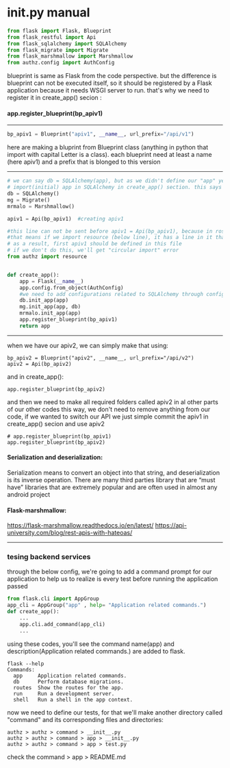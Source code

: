 # __init__.py manual

```python
from flask import Flask, Blueprint
from flask_restful import Api
from flask_sqlalchemy import SQLAlchemy 
from flask_migrate import Migrate
from flask_marshmallow import Marshmallow
from authz.config import AuthConfig
```

blueprint is same as Flask from the code perspective. but the difference is blueprint can not be executed itself, so it should be registered by a Flask application because it needs WSGI server to run. that's why we need to register it in create_app() secion :

#### app.register_blueprint(bp_apiv1)

---
```python
bp_apiv1 = Blueprint("apiv1", __name__, url_prefix="/api/v1")
```

here are making a bluprint from Blueprint class (anything in python that import with capital Letter is a class).
each blueprint need at least a name (here apiv1) and a prefix that is blonged to this version

---
```python
# we can say db = SQLAlchemy(app), but as we didn't define our "app" yet, we should use "init_app" function to 
# import(initial) app in SQLAlchemy in create_app() section. this says which app should I initiate
db = SQLAlchemy()
mg = Migrate()
mrmalo = Marshmallow()

apiv1 = Api(bp_apiv1)  #creating apiv1

#this line can not be sent before apiv1 = Api(bp_apiv1), because in rosource we've imported apiv1
#that means if we import resource (below line), it has a line in it that say import apiv1 from this file
# as a result, first apiv1 should be defined in this file
# if we don't do this, we'll get "circular import" error
from authz import resource   


def create_app():
    app = Flask(__name__)
    app.config.from_object(AuthConfig)
    #we need to add configurations related to SQLAlchemy through config.py to be loaded to app 
    db.init_app(app)  
    mg.init_app(app, db)   
    mrmalo.init_app(app)              
    app.register_blueprint(bp_apiv1)
    return app
```

---
when we have our apiv2, we can simply make that using:
```
bp_apiv2 = Blueprint("apiv2", __name__, url_prefix="/api/v2")
apiv2 = Api(bp_apiv2)
```
and in create_app():
```
app.register_blueprint(bp_apiv2)
```
and then we need to make all required folders called apiv2 in al other parts of our other codes
this way, we don't need to remove anything from our code, if we wanted to switch our API we just simple commit the apiv1 in create_app() secion and use apiv2
```
# app.register_blueprint(bp_apiv1)
app.register_blueprint(bp_apiv2)
```

#### Serialization and deserialization:
Serialization means to convert an object into that string, and deserialization is its inverse operation. There are many third parties library that are “must have” libraries that are extremely popular and are often used in almost any android project

#### Flask-marshmallow:
https://flask-marshmallow.readthedocs.io/en/latest/
https://api-university.com/blog/rest-apis-with-hateoas/

---
### tesing backend services 
through the below config, we're going to add a command prompt for our application to help us to realize is every test before running the application passed

```python
from flask.cli import AppGroup
app_cli = AppGroup("app" , help= "Application related commands.")
def create_app():
    ...
    app.cli.add_command(app_cli)
    ...

```
using these codes, you'll see the command name(app) and description(Application related commands.) are added to flask.
```
flask --help
Commands:
  app     Application related commands.
  db      Perform database migrations.
  routes  Show the routes for the app.
  run     Run a development server.
  shell   Run a shell in the app context.
```
now we need to define our tests, for that we'll make another directory called "command" and its corresponding files and directories:
```
authz > authz > command > __init__.py
authz > authz > command > app > __init__.py
authz > authz > command > app > test.py
```

check the command > app > README.md